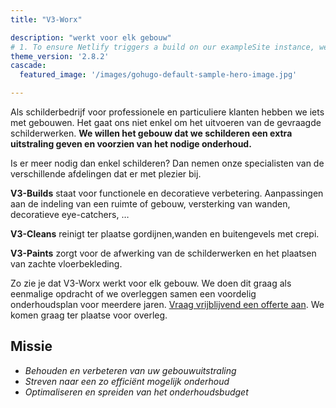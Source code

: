 ```yaml
---
title: "V3-Worx"

description: "werkt voor elk gebouw"
# 1. To ensure Netlify triggers a build on our exampleSite instance, we need to change a file in the exampleSite directory.
theme_version: '2.8.2'
cascade:
  featured_image: '/images/gohugo-default-sample-hero-image.jpg'

---
```


Als schilderbedrijf voor professionele en particuliere klanten hebben we iets met gebouwen. Het gaat ons niet enkel om het uitvoeren van de gevraagde schilderwerken. **We willen het gebouw dat we schilderen een extra uitstraling geven en voorzien van het nodige onderhoud.**

Is er meer nodig dan enkel schilderen? Dan nemen onze specialisten van de verschillende afdelingen dat er met plezier bij. 

**V3-Builds** staat voor functionele en decoratieve verbetering. Aanpassingen aan de indeling van een ruimte of gebouw, versterking van wanden, decoratieve eye-catchers, … 

**V3-Cleans** reinigt ter plaatse gordijnen,wanden en buitengevels met crepi. 

**V3-Paints** zorgt voor de afwerking van de schilderwerken en het plaatsen van zachte vloerbekleding.

Zo zie je dat V3-Worx werkt voor elk gebouw. We doen dit graag als eenmalige opdracht of we overleggen samen een voordelig onderhoudsplan voor meerdere jaren. [Vraag vrijblijvend een offerte aan](/contact/). We komen graag ter plaatse voor overleg.

## Missie

* *Behouden en verbeteren van  uw gebouwuitstraling*
* *Streven naar een zo efficiënt mogelijk onderhoud*
* *Optimaliseren en spreiden van het onderhoudsbudget*